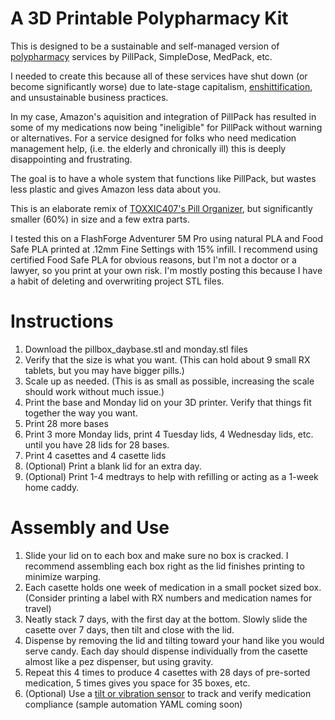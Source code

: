 # A 3D Printable Polypharmacy Kit
This is designed to be a sustainable and self-managed version of [polypharmacy](https://en.wikipedia.org/wiki/Polypharmacy) services by PillPack, SimpleDose, MedPack, etc.

I needed to create this because all of these services have shut down (or become significantly worse) due to late-stage capitalism, [enshittification](https://en.wikipedia.org/wiki/Enshittification), and unsustainable business practices. 

In my case, Amazon's aquisition and integration of PillPack has resulted in some of my medications now being "ineligible" for PillPack without warning or alternatives.
For a service designed for folks who need medication management help, (i.e. the elderly and chronically ill) this is deeply disappointing and frustrating.

The goal is to have a whole system that functions like PillPack, but wastes less plastic and gives Amazon less data about you.

This is an elaborate remix of [TOXXIC407's Pill Organizer](https://www.thingiverse.com/thing:6817349), but significantly smaller (60%) in size and a few extra parts.

I tested this on a FlashForge Adventurer 5M Pro using natural PLA and Food Safe PLA printed at .12mm Fine Settings with 15% infill. 
I recommend using certified Food Safe PLA for obvious reasons, but I'm not a doctor or a lawyer, so you print at your own risk.
I'm mostly posting this because I have a habit of deleting and overwriting project STL files.

# Instructions
1. Download the pillbox_daybase.stl and monday.stl files
2. Verify that the size is what you want. (This can hold about 9 small RX tablets, but you may have bigger pills.)
3. Scale up as needed. (This is as small as possible, increasing the scale should work without much issue.)
4. Print the base and Monday lid on your 3D printer. Verify that things fit together the way you want.
5. Print 28 more bases
6. Print 3 more Monday lids, print 4 Tuesday lids, 4 Wednesday lids, etc. until you have 28 lids for 28 bases.
7. Print 4 casettes and 4 casette lids
8. (Optional) Print a blank lid for an extra day.
9. (Optional) Print 1-4 medtrays to help with refilling or acting as a 1-week home caddy.

# Assembly and Use 
1. Slide your lid on to each box and make sure no box is cracked. I recommend assembling each box right as the lid finishes printing to minimize warping.
2. Each casette holds one week of medication in a small pocket sized box. (Consider printing a label with RX numbers and medication names for travel)
3. Neatly stack 7 days, with the first day at the bottom. Slowly slide the casette over 7 days, then tilt and close with the lid.
4. Dispense by removing the lid and tilting toward your hand like you would serve candy. Each day should dispense individually from the casette almost like a pez dispenser, but using gravity.
5. Repeat this 4 times to produce 4 casettes with 28 days of pre-sorted medication, 5 times gives you space for 35 boxes, etc.
6. (Optional) Use a [tilt or vibration sensor](https://www.amazon.com/Aqara-Vibration-Sensor-Automation-Compatible/dp/B07PJT939B/) to track and verify medication compliance (sample automation YAML coming soon)
